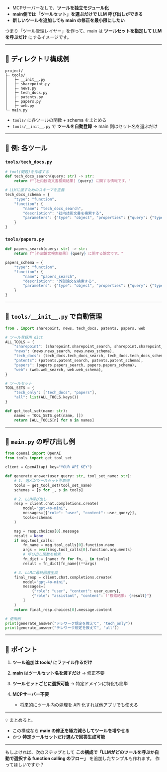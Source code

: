 * MCPサーバーなしで、**ツールを独立モジュール化**
* **main側では「ツールセット」を選ぶだけで LLM 呼び出しができる**
* **新しいツールを追加しても main の修正を最小限にしたい**

つまり「ツール管理レイヤー」を作って、main は **ツールセットを指定して LLM を呼ぶだけ** にするイメージです。

---

## 🔹 ディレクトリ構成例

```
project/
├─ tools/
│   ├─ __init__.py
│   ├─ sharepoint.py
│   ├─ news.py
│   ├─ tech_docs.py
│   ├─ patents.py
│   ├─ papers.py
│   ├─ web.py
└─ main.py
```

* `tools/` に各ツールの関数 + schema をまとめる
* `tools/__init__.py` で **ツールを自動登録** → main 側はセット名を選ぶだけ

---

## 🔹 例: 各ツール

### `tools/tech_docs.py`

```python
# tool(関数)を作成する
def tech_docs_search(query: str) -> str:
    return f"[社内技術文書検索結果] {query} に関する情報です。"

# LLMに渡すためのスキーマを定義
tech_docs_schema = {
    "type": "function",
    "function": {
        "name": "tech_docs_search",
        "description": "社内技術文書を検索する",
        "parameters": {"type": "object", "properties": {"query": {"type": "string"}}, "required": ["query"]}
    }
}
```

### `tools/papers.py`

```python
def papers_search(query: str) -> str:
    return f"[外部論文検索結果] {query} に関する論文です。"

papers_schema = {
    "type": "function",
    "function": {
        "name": "papers_search",
        "description": "外部論文を検索する",
        "parameters": {"type": "object", "properties": {"query": {"type": "string"}}, "required": ["query"]}
    }
}
```

---

## 🔹 `tools/__init__.py` で自動管理

```python
from . import sharepoint, news, tech_docs, patents, papers, web

# ツール登録用 dict
ALL_TOOLS = {
    "sharepoint": (sharepoint.sharepoint_search, sharepoint.sharepoint_schema),
    "news": (news.news_search, news.news_schema),
    "tech_docs": (tech_docs.tech_docs_search, tech_docs.tech_docs_schema),
    "patents": (patents.patent_search, patents.patent_schema),
    "papers": (papers.papers_search, papers.papers_schema),
    "web": (web.web_search, web.web_schema),
}

# ツールセット
TOOL_SETS = {
    "tech_only": ["tech_docs", "papers"],
    "all": list(ALL_TOOLS.keys())
}

def get_tool_set(name: str):
    names = TOOL_SETS.get(name, [])
    return [ALL_TOOLS[n] for n in names]
```

---

## 🔹 `main.py` の呼び出し例

```python
from openai import OpenAI
from tools import get_tool_set

client = OpenAI(api_key="YOUR_API_KEY")

def generate_answer(user_query: str, tool_set_name: str):
    # 1. 選んだツールセットを取得
    tools = get_tool_set(tool_set_name)
    schemas = [s for _, s in tools]

    # 2. LLM呼び出し
    resp = client.chat.completions.create(
        model="gpt-4o-mini",
        messages=[{"role": "user", "content": user_query}],
        tools=schemas
    )

    msg = resp.choices[0].message
    result = None
    if msg.tool_calls:
        fn_name = msg.tool_calls[0].function.name
        args = eval(msg.tool_calls[0].function.arguments)
        # 呼び出し関数を検索
        fn_dict = {name: fn for fn, _ in tools}
        result = fn_dict[fn_name](**args)

    # 3. LLMに最終回答生成
    final_resp = client.chat.completions.create(
        model="gpt-4o-mini",
        messages=[
            {"role": "user", "content": user_query},
            {"role": "assistant", "content": f"検索結果: {result}"}
        ]
    )
    return final_resp.choices[0].message.content

# 使用例
print(generate_answer("テレワーク規定を教えて", "tech_only"))
print(generate_answer("テレワーク規定を教えて", "all"))
```

---

## 🔹 ポイント

1. **ツール追加は tools/ にファイル作るだけ**
2. **main はツールセット名を渡すだけ** → 修正不要
3. **ツールセットごとに選択可能** → 特定ドメインに特化も簡単
4. **MCPサーバー不要**

   * 将来的にツール内の処理を API 化すれば他アプリでも使える

---

💡 まとめると、

* この構成なら **main の修正を極力減らしてツールを増やせる**
* かつ **特定ツールセットだけ選んで回答生成可能**

---

もしよければ、次のステップとして **この構成で「LLMがどのツールを呼ぶか自動で選択する function calling のフロー」** を追加したサンプルも作れます。
作ってほしいですか？
